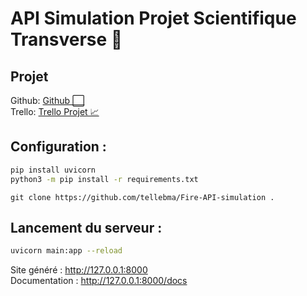 # API Simulation Projet Scientifique Transverse 🚒

## Projet

Github: <a href="https://github.com/ProjetScientifique">Github ⬜️</a>  
Trello: <a href="https://trello.com/b/U4bDVtQ6/projet-transversal">Trello Projet 📈</a>


## Configuration :
```bash 
pip install uvicorn
python3 -m pip install -r requirements.txt
```
`git clone https://github.com/tellebma/Fire-API-simulation .`  
## Lancement du serveur :
```bash 
uvicorn main:app --reload
```
Site généré : http://127.0.0.1:8000  
Documentation :  http://127.0.0.1:8000/docs
